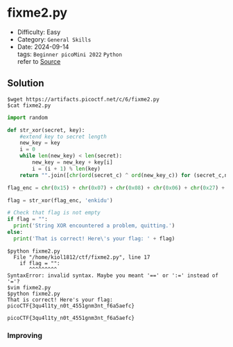 # fixme2.py
- Difficulty: Easy
- Category: `General Skills`  
- Date: 2024-09-14  
tags: `Beginner picoMini 2022` `Python`  
refer to [Source](https://play.picoctf.org/practice/challenge/241?page=3)

## Solution
``` shell
$wget https://artifacts.picoctf.net/c/6/fixme2.py
$cat fixme2.py
```
```python
import random

def str_xor(secret, key):
    #extend key to secret length
    new_key = key
    i = 0
    while len(new_key) < len(secret):
        new_key = new_key + key[i]
        i = (i + 1) % len(key)
    return "".join([chr(ord(secret_c) ^ ord(new_key_c)) for (secret_c,new_key_c) in zip(secret,new_key)])

flag_enc = chr(0x15) + chr(0x07) + chr(0x08) + chr(0x06) + chr(0x27) + chr(0x21) + chr(0x23) + chr(0x15) + chr(0x58) + chr(0x18) + chr(0x11) + chr(0x41) + chr(0x09) + chr(0x5f) + chr(0x1f) + chr(0x10) + chr(0x3b) + chr(0x1b) + chr(0x55) + chr(0x1a) + chr(0x34) + chr(0x5d) + chr(0x51) + chr(0x40) + chr(0x54) + chr(0x09) + chr(0x05) + chr(0x04) + chr(0x57) + chr(0x1b) + chr(0x11) + chr(0x31) + chr(0x0d) + chr(0x5f) + chr(0x05) + chr(0x40) + chr(0x04) + chr(0x0b) + chr(0x0d) + chr(0x0a) + chr(0x19)

flag = str_xor(flag_enc, 'enkidu')

# Check that flag is not empty
if flag = "":
  print('String XOR encountered a problem, quitting.')
else:
  print('That is correct! Here\'s your flag: ' + flag)
```
``` shell
$python fixme2.py
  File "/home/kiol1812/ctf/fixme2.py", line 17
    if flag = "":
       ^^^^^^^^^
SyntaxError: invalid syntax. Maybe you meant '==' or ':=' instead of '='?
$vim fixme2.py
$python fixme2.py
That is correct! Here's your flag: picoCTF{3qu4l1ty_n0t_4551gnm3nt_f6a5aefc}
```
``` plain
picoCTF{3qu4l1ty_n0t_4551gnm3nt_f6a5aefc}
```

### Improving

